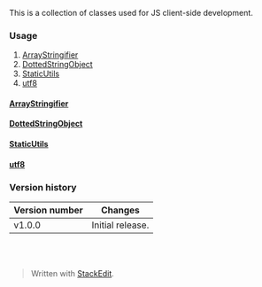 This is a collection of classes used for JS client-side development.

### Usage

 1. <a name="carrayStringifier"></a>[ArrayStringifier](#arrayStringifier)
 2. <a name="cdottedStringObject"></a>[DottedStringObject](#dottedStringObject)
 3. <a name="cstaticUtils"></a>[StaticUtils](#staticUtils)
 4. <a name="cutf8"></a>[utf8](#utf8)

#### <a name="arrayStringifier"></a>[ArrayStringifier](#carrayStringifier)

#### <a name="dottedStringObject"></a>[DottedStringObject](#cdottedStringObject)

#### <a name="staticUtils"></a>[StaticUtils](#cstaticUtils)

#### <a name="utf8"></a>[utf8](#cutf8)

### Version history

Version number|Changes
-|-
v1.0.0|Initial release.
<br><br>
> Written with [StackEdit](https://stackedit.io/).